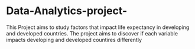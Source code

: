 # Data-Analytics-project-

This Project aims to study factors that impact life expectancy in developing and developed countries. The project aims to discover if each variable impacts developing and developed countires differently
